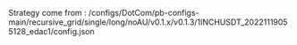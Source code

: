 Strategy come from : /configs/DotCom/pb-configs-main/recursive_grid/single/long/noAU/v0.1.x/v0.1.3/1INCHUSDT_20221119055128_edac1/config.json
